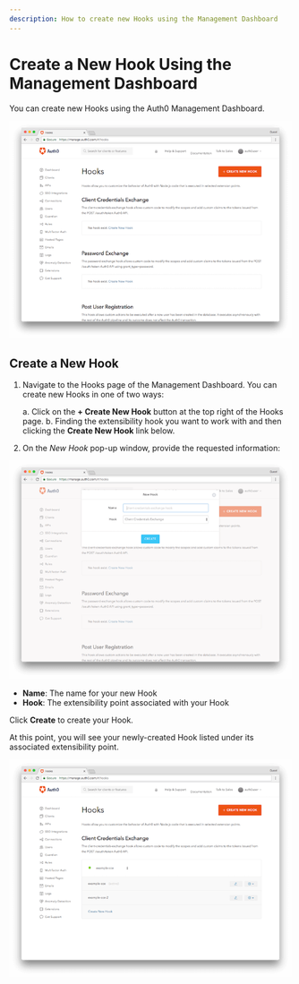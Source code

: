 ```yaml
---
description: How to create new Hooks using the Management Dashboard
---
```


# Create a New Hook Using the Management Dashboard

You can create new Hooks using the Auth0 Management Dashboard.

![Management Dashboard Hooks Page](/media/articles/auth0-hooks/hooks-dashboard.png)


## Create a New Hook

1. Navigate to the Hooks page of the Management Dashboard. You can create new Hooks in one of two ways:

    a. Click on the **+ Create New Hook** button at the top right of the Hooks page.
    b. Finding the extensibility hook you want to work with and then clicking the **Create New Hook** link below.

2. On the *New Hook* pop-up window, provide the requested information:

  ![Create Hook Dialog](/media/articles/auth0-hooks/create-new-hook.png)

  * **Name**: The name for your new Hook
  * **Hook**: The extensibility point associated with your Hook

  Click **Create** to create your Hook.

  At this point, you will see your newly-created Hook listed under its associated extensibility point.

![List of Hooks](/media/articles/auth0-hooks/hooks-list.png)
